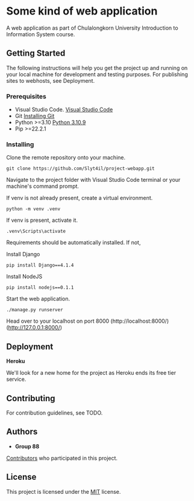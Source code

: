 # Some kind of web application

A web application as part of Chulalongkorn University Introduction to Information System course.

## Getting Started

The following instructions will help you get the project up and running on
your local machine for development and testing purposes. For publishing sites to webhosts, see Deployment.

### Prerequisites

- Visual Studio Code. [Visual Studio Code](https://code.visualstudio.com/)
- Git [Installing Git](https://git-scm.com/book/en/v2/Getting-Started-Installing-Git)
- Python >=3.10 [Python 3.10.9](https://www.python.org/downloads/release/python-3109/)
- Pip >=22.2.1

### Installing

Clone the remote repository onto your machine.

    git clone https://github.com/Slyt4il/project-webapp.git

Navigate to the project folder with Visual Studio Code terminal or your machine's command prompt.

If venv is not already present, create a virtual environment.

    python -m venv .venv

If venv is present, activate it.

    .venv\Scripts\activate

Requirements should be automatically installed. If not,

Install Django

    pip install Django==4.1.4
  
Install NodeJS

    pip install nodejs==0.1.1

Start the web application.

    ./manage.py runserver

Head over to your localhost on port 8000 (http://localhost:8000/) (http://127.0.0.1:8000/)

## Deployment

**Heroku**

We'll look for a new home for the project as Heroku ends its free tier service.

## Contributing

For contribution guidelines, see TODO.

## Authors

  - **Group 88**
  
  [Contributors](https://github.com/Slyt4il/project-webapp/contributors) who participated in this project.

## License

This project is licensed under the [MIT](LICENSE.md) license.